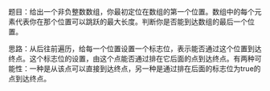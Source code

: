 题目：给出一个非负整数数组，你最初定位在数组的第一个位置。数组中的每个元素代表你在那个位置可以跳跃的最大长度。判断你是否能到达数组的最后一个位置。

思路：从后往前遍历，给每一个位置设置一个标志位，表示能否通过这个位置到达终点。这个标志位的设置，由这个点能否通过排在它后面的点到达终点。有两种可能性：一种是从该点可以直接到达终点，另一种是通过排在后面的标志位为true的点到达终点。